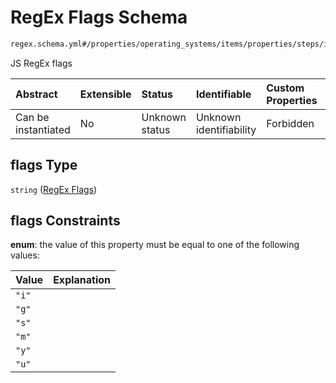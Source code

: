 # RegEx Flags Schema

```txt
regex.schema.yml#/properties/operating_systems/items/properties/steps/items/properties/actions/items/properties/adb:assert_prop/properties/regex/properties/flags
```

JS RegEx flags

| Abstract            | Extensible | Status         | Identifiable            | Custom Properties | Additional Properties | Access Restrictions | Defined In                                                          |
| :------------------ | :--------- | :------------- | :---------------------- | :---------------- | :-------------------- | :------------------ | :------------------------------------------------------------------ |
| Can be instantiated | No         | Unknown status | Unknown identifiability | Forbidden         | Allowed               | none                | [device.schema.json*](../device.schema.json "open original schema") |

## flags Type

`string` ([RegEx Flags](device-properties-operating-systems-operating-system-properties-steps-step-properties-group-step-action-properties-adbassert_prop-action-properties-regular-expression-properties-regex-flags.md))

## flags Constraints

**enum**: the value of this property must be equal to one of the following values:

| Value | Explanation |
| :---- | :---------- |
| `"i"` |             |
| `"g"` |             |
| `"s"` |             |
| `"m"` |             |
| `"y"` |             |
| `"u"` |             |
